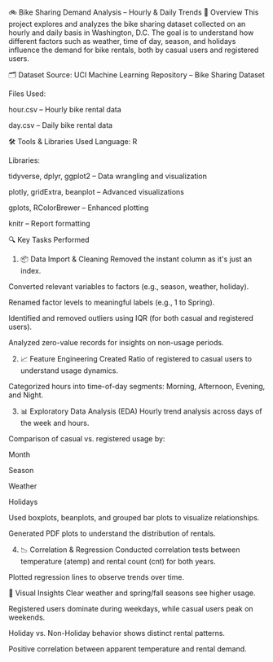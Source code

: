 🚲 Bike Sharing Demand Analysis – Hourly & Daily Trends
📌 Overview
This project explores and analyzes the bike sharing dataset collected on an hourly and daily basis in Washington, D.C. The goal is to understand how different factors such as weather, time of day, season, and holidays influence the demand for bike rentals, both by casual users and registered users.

🗂️ Dataset
Source: UCI Machine Learning Repository – Bike Sharing Dataset

Files Used:

hour.csv – Hourly bike rental data

day.csv – Daily bike rental data

🛠️ Tools & Libraries Used
Language: R

Libraries:

tidyverse, dplyr, ggplot2 – Data wrangling and visualization

plotly, gridExtra, beanplot – Advanced visualizations

gplots, RColorBrewer – Enhanced plotting

knitr – Report formatting

🔍 Key Tasks Performed
1. 📦 Data Import & Cleaning
Removed the instant column as it's just an index.

Converted relevant variables to factors (e.g., season, weather, holiday).

Renamed factor levels to meaningful labels (e.g., 1 to Spring).

Identified and removed outliers using IQR (for both casual and registered users).

Analyzed zero-value records for insights on non-usage periods.

2. 📈 Feature Engineering
Created Ratio of registered to casual users to understand usage dynamics.

Categorized hours into time-of-day segments: Morning, Afternoon, Evening, and Night.

3. 📊 Exploratory Data Analysis (EDA)
Hourly trend analysis across days of the week and hours.

Comparison of casual vs. registered usage by:

Month

Season

Weather

Holidays

Used boxplots, beanplots, and grouped bar plots to visualize relationships.

Generated PDF plots to understand the distribution of rentals.

4. 📉 Correlation & Regression
Conducted correlation tests between temperature (atemp) and rental count (cnt) for both years.

Plotted regression lines to observe trends over time.

📌 Visual Insights
Clear weather and spring/fall seasons see higher usage.

Registered users dominate during weekdays, while casual users peak on weekends.

Holiday vs. Non-Holiday behavior shows distinct rental patterns.

Positive correlation between apparent temperature and rental demand.
